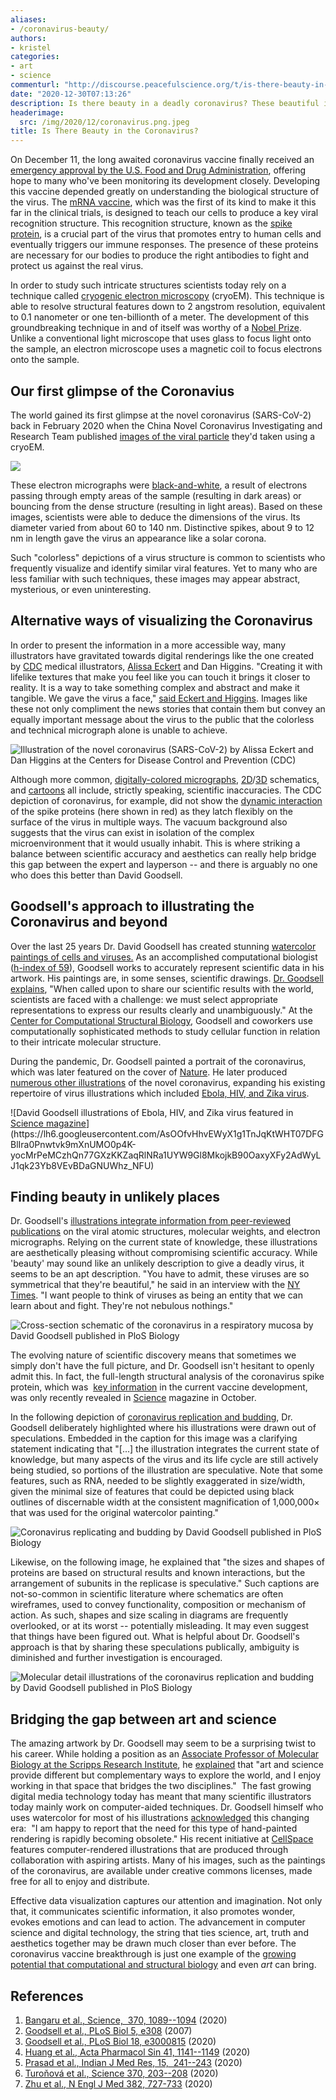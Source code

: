 ```yaml
---
aliases:
- /coronavirus-beauty/
authors:
- kristel
categories:
- art
- science
commenturl: "http://discourse.peacefulscience.org/t/is-there-beauty-in-the-coronavirus/12901"
date: "2020-12-30T07:13:26"
description: Is there beauty in a deadly coronavirus? These beautiful images of the virus are scientifically accurate watercolors by David Goodsell.
headerimage:
  src: /img/2020/12/coronavirus.png.jpeg
title: Is There Beauty in the Coronavirus?
---
```


On December 11, the long awaited coronavirus vaccine finally received an [emergency approval by the U.S. Food and Drug Administration](https://www.pfizer.com/news/press-release/press-release-detail/pfizer-and-biontech-celebrate-historic-first-authorization), offering hope to many who've been monitoring its development closely. Developing this vaccine depended greatly on understanding the biological structure of the virus. The [mRNA vaccine](https://www.cdc.gov/coronavirus/2019-ncov/vaccines/different-vaccines/mrna.html), which was the first of its kind to make it this far in the clinical trials, is designed to teach our cells to produce a key viral recognition structure. This recognition structure, known as the [spike protein](https://www.nytimes.com/interactive/2020/health/coronavirus-unveiled.html), is a crucial part of the virus that promotes entry to human cells and eventually triggers our immune responses. The presence of these proteins are necessary for our bodies to produce the right antibodies to fight and protect us against the real virus. 

In order to study such intricate structures scientists today rely on a technique called [cryogenic electron microscopy](https://www.nature.com/articles/d41586-020-00341-9) (cryoEM). This technique is able to resolve structural features down to 2 angstrom resolution, equivalent to 0.1 nanometer or one ten-billionth of a meter. The development of this groundbreaking technique in and of itself was worthy of a [Nobel Prize](https://www.nature.com/news/cryo-electron-microscopy-wins-chemistry-nobel-1.22738). Unlike a conventional light microscope that uses glass to focus light onto the sample, an electron microscope uses a magnetic coil to focus electrons onto the sample. 

## Our first glimpse of the Coronavius

The world gained its first glimpse at the novel coronavirus (SARS-CoV-2) back in February 2020 when the China Novel Coronavirus Investigating and Research Team published [images of the viral particle](https://www.nejm.org/doi/full/10.1056/nejmoa2001017) they'd taken using a cryoEM. 

![](https://lh6.googleusercontent.com/issMsoroo5BfI2Kd4TgNgXuss6ObihsqLtogLwzg_WndeQDiOE_6fR3gDS-xuJOE5Vwt-gIWRC2sIyj2R0XjKwKGPthLNcI2ZBTadyEHCi0lQf6TqmWRAdDCcQt8zdm17OLoA62c)

These electron micrographs were [black-and-white](https://www.ncbi.nlm.nih.gov/pmc/articles/PMC7224615/), a result of electrons passing through empty areas of the sample (resulting in dark areas) or bouncing from the dense structure (resulting in light areas). Based on these images, scientists were able to deduce the dimensions of the virus. Its diameter varied from about 60 to 140 nm. Distinctive spikes, about 9 to 12 nm in length gave the virus an appearance like a solar corona. 

Such "colorless" depictions of a virus structure is common to scientists who frequently visualize and identify similar viral features. Yet to many who are less familiar with such techniques, these images may appear abstract, mysterious, or even uninteresting. 

## Alternative ways of visualizing the Coronavirus

In order to present the information in a more accessible way, many illustrators have gravitated towards digital renderings like the one created by [CDC](https://www.cdc.gov/) medical illustrators, [Alissa Eckert](https://www.youtube.com/watch?v=zszPyKtBVJg) and Dan Higgins. "Creating it with lifelike textures that make you feel like you can touch it brings it closer to reality. It is a way to take something complex and abstract and make it tangible. We gave the virus a face," [said Eckert and Higgins](https://www.cnn.com/2020/04/17/us/coronavirus-cdc-design-trnd/index.html). Images like these not only compliment the news stories that contain them but convey an equally important message about the virus to the public that the colorless and technical micrograph alone is unable to achieve. 

![[Illustration of the novel coronavirus](https://phil.cdc.gov/Details.aspx?pid=23311) (SARS-CoV-2) by Alissa Eckert and Dan Higgins at the Centers for Disease Control and Prevention (CDC) ](https://lh4.googleusercontent.com/H_sOtlwmlDItid0En5H2VIoW17eQ6zB3c2QuYqV5bNrijSc9obI8CCHQMXgEvRrzWtH8IOA3rzm0VbS9hACtyB26Ocfhm8HOuPvtFzXVEu-C-DVt5wC0jOKTvDd43NIkSfvM9WoO)

Although more common, [digitally-colored micrographs](https://www.flickr.com/photos/niaid/albums/72157712914621487), [2D](https://innovativegenomics.org/free-covid-19-illustrations/)/[3D](https://www.drugtargetreview.com/news/57287/3d-visualisation-of-covid-19-surface-released-for-researchers/) schematics, and [cartoons](https://ghi.wisc.edu/covid-19/art-and-the-coronavirus/) all include, strictly speaking, scientific inaccuracies. The CDC depiction of coronavirus, for example, did not show the [dynamic interaction](https://science.sciencemag.org/content/370/6513/203) of the spike proteins (here shown in red) as they latch flexibly on the surface of the virus in multiple ways. The vacuum background also suggests that the virus can exist in isolation of the complex microenvironment that it would usually inhabit. This is where striking a balance between scientific accuracy and aesthetics can really help bridge this gap between the expert and layperson -- and there is arguably no one who does this better than David Goodsell.  

## Goodsell's approach to illustrating the Coronavirus and beyond

Over the last 25 years Dr. David Goodsell has created stunning [watercolor paintings of cells and viruses.](https://www.sciencemag.org/news/2019/04/meet-scientist-painter-who-turns-deadly-viruses-beautiful-works-art) As an accomplished computational biologist ([h-index of 59](https://scholar.google.com/citations?user=MACxbNAAAAAJ&hl=en&oi=ao)), Goodsell works to accurately represent scientific data in his artwork. His paintings are, in some senses, scientific drawings. [Dr. Goodsell explains](https://journals.plos.org/plosbiology/article?id=10.1371/journal.pbio.0050308), "When called upon to share our scientific results with the world, scientists are faced with a challenge: we must select appropriate representations to express our results clearly and unambiguously." At the [Center for Computational Structural Biology](https://ccsb.scripps.edu/), Goodsell and coworkers use computationally sophisticated methods to study cellular function in relation to their intricate molecular structure. 

During the pandemic, Dr. Goodsell painted a portrait of the coronavirus, which was later featured on the cover of [Nature](https://www.nature.com/nature/volumes/584/issues/7821?utm_source=twitter&utm_medium=social&utm_content=organic&utm_campaign=NGMT_USG_JC01_GL_Nature). He later produced [numerous other illustrations](https://pdb101.rcsb.org/sci-art/goodsell-gallery/coronavirus-life-cycle) of the novel coronavirus, expanding his existing repertoire of virus illustrations which included [Ebola, HIV, and Zika virus](https://www.sciencemag.org/news/2019/04/meet-scientist-painter-who-turns-deadly-viruses-beautiful-works-art#:~:text=HIV%2C%20Ebola%2C%20and%20Zika%20are,them%20look%20beautiful%2C%20even%20alluring.&text=Goodsell%20is%20a%20structural%20biologist,cells%20with%20exacting%20scientific%20specifications.).

![David Goodsell illustrations of Ebola, HIV, and Zika virus featured in [Science magazine](https://www.sciencemag.org/news/2019/04/meet-scientist-painter-who-turns-deadly-viruses-beautiful-works-art#:~:text=HIV%2C%20Ebola%2C%20and%20Zika%20are,them%20look%20beautiful%2C%20even%20alluring.&text=Goodsell%20is%20a%20structural%20biologist,cells%20with%20exacting%20scientific%20specifications.)](https://lh6.googleusercontent.com/AsOOfvHhvEWyX1g1TnJqKtWHT07DFGBlIra0Pnwtvk9mXnUMO0p4K-yocMrPeMCzhQn77GXzKKZaqRlNRa1UYW9Gl8MkojkB90OaxyXFy2AdWyLJ1qk23Yb8VEvBDaGNUWhz_NFU)

## Finding beauty in unlikely places

Dr. Goodsell's [illustrations integrate information from peer-reviewed publications](https://journals.plos.org/plosbiology/article?id=10.1371/journal.pbio.3000815#pbio.3000815.ref002) on the viral atomic structures, molecular weights, and electron micrographs. Relying on the current state of knowledge, these illustrations are aesthetically pleasing without compromising scientific accuracy. While 'beauty' may sound like an unlikely description to give a deadly virus, it seems to be an apt description. "You have to admit, these viruses are so symmetrical that they're beautiful," he said in an interview with the [NY Times](https://www.nytimes.com/2020/03/30/us/coronavirus-cases-california-new-york.html). "I want people to think of viruses as being an entity that we can learn about and fight. They're not nebulous nothings." 

![Cross-section schematic of the coronavirus in a respiratory mucosa by David Goodsell published in [PloS Biology](https://doi.org/10.1371/journal.pbio.3000815.g001)](https://lh6.googleusercontent.com/9ITsIGpDdNFepfr_E8ZYktPriRl9XsKghqwrw0qy8MqvlFyeUyI21eiBzd3gr-w4Tnw51buEFNsTT-5R9XaXBCElgBa_bijuMQl8kNH7-j0JLGcIZHoPS9Z8BtIyyIuyRL6x0edl)

The evolving nature of scientific discovery means that sometimes we simply don't have the full picture, and Dr. Goodsell isn't hesitant to openly admit this. In fact, the full-length structural analysis of the coronavirus spike protein, which was  [key information](https://www.nature.com/articles/s41401-020-0485-4) in the current vaccine development, was only recently revealed in [Science](https://science.sciencemag.org/content/sci/early/2020/10/19/science.abe1502.full.pdf) magazine in October.

In the following depiction of [coronavirus replication and budding](https://journals.plos.org/plosbiology/article?id=10.1371/journal.pbio.3000815), Dr. Goodsell deliberately highlighted where his illustrations were drawn out of speculations. Embedded in the caption for this image was a clarifying statement indicating that "\[...\] the illustration integrates the current state of knowledge, but many aspects of the virus and its life cycle are still actively being studied, so portions of the illustration are speculative. Note that some features, such as RNA, needed to be slightly exaggerated in size/width, given the minimal size of features that could be depicted using black outlines of discernable width at the consistent magnification of 1,000,000× that was used for the original watercolor painting."

![Coronavirus replicating and budding by David Goodsell published in [PloS Biology](https://journals.plos.org/plosbiology/article/figure?id=10.1371/journal.pbio.3000815.g002)](https://lh3.googleusercontent.com/igilofBJbJBCOQMcsUmIzTTuUuXnlLVk1BrsZ2CO8FijMg7B_pjD75HQ1maGcNqEfmLc4XCqSM3XuAaY_S8q9tJYWCifVJUbREb1eYrN4wVInoWOXaUvcsn5KvN8A1q-3MuWcsFJ)

Likewise, on the following image, he explained that "the sizes and shapes of proteins are based on structural results and known interactions, but the arrangement of subunits in the replicase is speculative." Such captions are not-so-common in scientific literature where schematics are often wireframes, used to convey functionality, composition or mechanism of action. As such, shapes and size scaling in diagrams are frequently overlooked, or at its worst -- potentially misleading. It may even suggest that things have been figured out. What is helpful about Dr. Goodsell's approach is that by sharing these speculations publically, ambiguity is diminished and further investigation is encouraged.

![Molecular detail illustrations of the coronavirus replication and budding by David Goodsell published in [PloS Biology](https://journals.plos.org/plosbiology/article/figure?id=10.1371/journal.pbio.3000815.g003)](https://lh6.googleusercontent.com/YJaGtJLeOrO2LNEgXi200BMKA7eRO-hG6QI_qq8q155-YhJU_yMCtzykND4UAyrElTKXhHDWki_fu2SdtAMZIslzoGVa3EyasPOe2Dx4FQm5BLNlsFfod2-mKpfxXI_FDvC3NOSl)

## Bridging the gap between art and science

The amazing artwork by Dr. Goodsell may seem to be a surprising twist to his career. While holding a position as an [Associate Professor of Molecular Biology at the Scripps Research Institute](https://ccsb.scripps.edu/goodsell/), he [explained](https://twitter.com/PLOSBiology/status/1291645863400558597) that "art and science provide different but complementary ways to explore the world, and I enjoy working in that space that bridges the two disciplines."  The fast growing digital media technology today has meant that many scientific illustrators today mainly work on computer-aided techniques. Dr. Goodsell himself who uses watercolor for most of his illustrations [acknowledged](https://journals.uic.edu/ojs/index.php/jbc/article/view/6627/5251) this changing era:  "I am happy to report that the need for this type of hand-painted rendering is rapidly becoming obsolete." His recent initiative at [CellSpace](https://ccsb.scripps.edu/goodsell/cellspace/) features computer-rendered illustrations that are produced through collaboration with aspiring artists. Many of his images, such as the paintings of the coronavirus, are available under creative commons licenses, made free for all to enjoy and distribute.

Effective data visualization captures our attention and imagination. Not only that, it communicates scientific information, it also promotes wonder, evokes emotions and can lead to action. The advancement in computer science and digital technology, the string that ties science, art, truth and aesthetics together may be drawn much closer than ever before. The coronavirus vaccine breakthrough is just one example of the [growing potential that computational and structural biology](https://www.eurekalert.org/pub_releases/2020-02/uota-bic021820.php) and even *art* can bring.

## References

1.  [Bangaru et al., Science,  370, 1089--1094](https://science.sciencemag.org/content/370/6520/1089) (2020) 
2.  [Goodsell et al., PLoS Biol 5, e308](https://journals.plos.org/plosbiology/article?id=10.1371/journal.pbio.0050308) (2007)
3.  [Goodsell et al., PLoS Biol 18, e3000815](https://journals.plos.org/plosbiology/article?id=10.1371/journal.pbio.3000815) (2020) 
4.  [Huang et al., Acta Pharmacol Sin 41, 1141--1149](https://www.nature.com/articles/s41401-020-0485-4) (2020)
5.  [Prasad et al., Indian J Med Res, 15,  241--243](https://www.ijmr.org.in/article.asp?issn=0971-5916;year=2020;volume=151;issue=2;spage=241;epage=243;aulast=Prasad) (2020)
6.  [Turoňová et al., Science 370, 203--208](https://science.sciencemag.org/content/370/6513/203) (2020)
7.  [Zhu et al., N Engl J Med 382, 727-733](https://www.nejm.org/doi/full/10.1056/nejmoa2001017) (2020)
